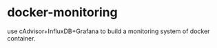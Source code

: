 # docker-monitoring
use cAdvisor+InfluxDB+Grafana to build a monitoring system of docker container. 
